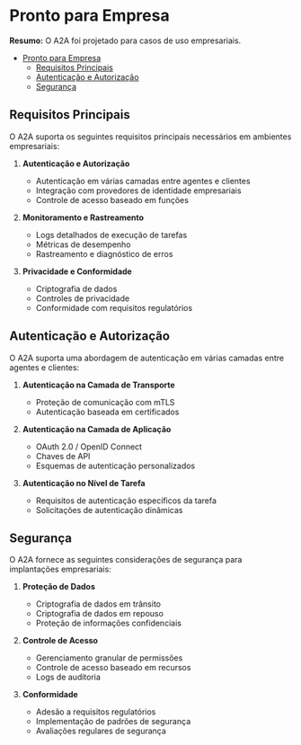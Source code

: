 # Pronto para Empresa

**Resumo:** O A2A foi projetado para casos de uso empresariais.

<!-- TOC -->
- [Pronto para Empresa](#pronto-para-empresa)
  - [Requisitos Principais](#requisitos-principais)
  - [Autenticação e Autorização](#autenticação-e-autorização)
  - [Segurança](#segurança)

<!-- /TOC -->

## Requisitos Principais

O A2A suporta os seguintes requisitos principais necessários em ambientes empresariais:

1. **Autenticação e Autorização**
   - Autenticação em várias camadas entre agentes e clientes
   - Integração com provedores de identidade empresariais
   - Controle de acesso baseado em funções

2. **Monitoramento e Rastreamento**
   - Logs detalhados de execução de tarefas
   - Métricas de desempenho
   - Rastreamento e diagnóstico de erros

3. **Privacidade e Conformidade**
   - Criptografia de dados
   - Controles de privacidade
   - Conformidade com requisitos regulatórios

## Autenticação e Autorização

O A2A suporta uma abordagem de autenticação em várias camadas entre agentes e clientes:

1. **Autenticação na Camada de Transporte**
   - Proteção de comunicação com mTLS
   - Autenticação baseada em certificados

2. **Autenticação na Camada de Aplicação**
   - OAuth 2.0 / OpenID Connect
   - Chaves de API
   - Esquemas de autenticação personalizados

3. **Autenticação no Nível de Tarefa**
   - Requisitos de autenticação específicos da tarefa
   - Solicitações de autenticação dinâmicas

## Segurança

O A2A fornece as seguintes considerações de segurança para implantações empresariais:

1. **Proteção de Dados**
   - Criptografia de dados em trânsito
   - Criptografia de dados em repouso
   - Proteção de informações confidenciais

2. **Controle de Acesso**
   - Gerenciamento granular de permissões
   - Controle de acesso baseado em recursos
   - Logs de auditoria

3. **Conformidade**
   - Adesão a requisitos regulatórios
   - Implementação de padrões de segurança
   - Avaliações regulares de segurança 